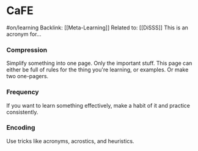 # CaFE
#on/learning 
Backlink: [[Meta-Learning]]
Related to: [[DiSSS]]
This is an acronym for...


### Compression
Simplify something into one page. Only the important stuff.
This page can either be full of rules for the thing you're learning, or examples. Or make two one-pagers.

### Frequency
If you want to learn something effectively, make a habit of it and practice consistently.

### Encoding
Use tricks like acronyms, acrostics, and heuristics.
